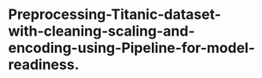 # Preprocessing-Titanic-dataset-with-cleaning-scaling-and-encoding-using-Pipeline-for-model-readiness.